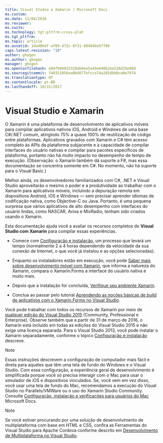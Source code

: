 ```yaml
---
title: Visual Studio e Xamarin | Microsoft Docs
ms.custom: 
ms.date: 11/04/2016
ms.reviewer: 
ms.suite: 
ms.technology: tgt-pltfrm-cross-plat
ms.tgt_pltfrm: 
ms.topic: article
ms.assetid: 1da4064f-af69-472c-8f31-98484be5f790
caps.latest.revision: "10"
author: ghogen
ms.author: ghogen
manager: ghogen
ms.openlocfilehash: e84f946915328eb0ee5a49e690b2ee520d29e968
ms.sourcegitcommit: f40311056ea0b4677efcca74a285dbb0ce0e7974
ms.translationtype: HT
ms.contentlocale: pt-BR
ms.lasthandoff: 10/31/2017
---
```

# <a name="visual-studio-and-xamarin"></a>Visual Studio e Xamarin
O Xamarin é uma plataforma de desenvolvimento de aplicativos móveis para compilar aplicativos nativos iOS, Android e Windows de uma base C#/.NET comum, atingindo 75% a quase 100% de reutilização de código entre plataformas. Aplicativos gravados com Xamarin e C# têm acesso completo às APIs da plataforma subjacente e a capacidade de compilar interfaces do usuário nativas e compilar para pacotes específicos de plataforma, portanto não há muito impacto no desempenho de tempo de execução. (Observação: o Xamarin também dá suporte a F#, mas essa documentação se concentra somente em C#. No momento, não há suporte para o Visual Basic.)  
  
 Melhor ainda, os desenvolvedores familiarizados com C#, .NET e Visual Studio aproveitarão o mesmo o poder e a produtividade ao trabalhar com o Xamarin para aplicativos móveis, incluindo a depuração remota em dispositivos Android, iOS e Windows — sem precisar aprender idiomas de codificação nativa, como Objective-C ou Java. Portanto, é uma pequena surpresa que vários aplicativos de alto desempenho com interfaces do usuário lindas, como NASCAR, Aviva e MixRadio, tenham sido criados usando o Xamarin.  
  
 Esta documentação ajuda você a avaliar os recursos completos do **Visual Studio com Xamarin** para compilar essas experiências.  
  
-   Comece com [Configuração e instalação](../cross-platform/setup-and-install.md), um processo que levará um tempo (normalmente 2 a 4 horas dependendo da velocidade da sua conexão de Internet, o que você já instalou e as opções selecionadas).  
  
-   Enquanto os instaladores estão em execução, você pode [Saber mais sobre desenvolvimento móvel com Xamarin](../cross-platform/learn-about-mobile-development-with-xamarin.md), que informa a natureza do Xamarin, compara o Xamarin.Forms a interface do usuário nativa e muito mais.  
  
-   Depois que a instalação for concluída, [Verifique seu ambiente Xamarin](../cross-platform/verify-your-xamarin-environment.md).  
  
-   Conclua ao passar pelo tutorial [Aprendendo as noções básicas de build de aplicativos com o Xamarin.Forms no Visual Studio](../cross-platform/learn-app-building-basics-with-xamarin-forms-in-visual-studio.md).  
  
 Você pode trabalhar com todos os recursos de Xamarin por meio de [qualquer edição do Visual Studio 2015](https://www.visualstudio.com/vs-2015-product-editions) (Community, Professional e Enterprise). Observe também que a partir de 31 de março de 2016, o Xamarin está incluído em todas as edições do Visual Studio 2015 e não exige uma licença separada. Para o Visual Studio 2013, você pode instalar o Xamarin separadamente, conforme o tópico [Configuração e instalação](../cross-platform/setup-and-install.md) descreve.  
  
> [!NOTE]
>  Essas instruções descrevem a configuração de computador mais fácil e direta para aqueles que têm uma tela de fundo do Windows e o Visual Studio. Com essa configuração, a experiência geral de desenvolvimento é simplificada porque você só precisa interagir com o Mac para usar o simulador de iOS e dispositivos vinculados. Se, você vem em vez disso, você usar uma tela de fundo do Mac, recomendamos a execução do Visual Studio no Parallels/VMWare ou o uso do Xamarin Studio Community. Consulte [Configuração, instalação e verificações para usuários do Mac](../cross-platform/setup-install-and-verifications-for-mac-users.md) Microsoft Docs.  
  
> [!NOTE]
>  Se você estiver procurando por uma solução de desenvolvimento de multiplataforma com base em HTML e CSS, confira as Ferramentas do Visual Studio para Apache Cordova conforme descrito em [Desenvolvimento de Multiplataforma no Visual Studio](../cross-platform/cross-platform-mobile-development-in-visual-studio.md#HTML).